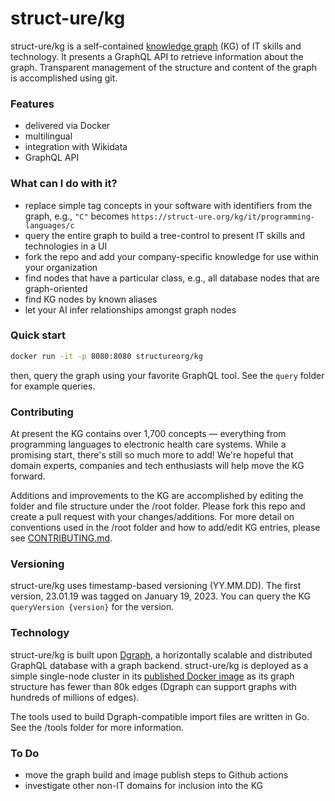 # struct-ure/kg

struct-ure/kg is a self-contained [knowledge graph](https://en.wikipedia.org/wiki/Knowledge_graph) (KG) of IT skills and technology. It presents a GraphQL API to retrieve information about the graph. Transparent management of the structure and content of the graph is accomplished using git.

### Features

* delivered via Docker
* multilingual
* integration with Wikidata
* GraphQL API

### What can I do with it?

* replace simple tag concepts in your software with identifiers from the graph, e.g., `"C"` becomes `https://struct-ure.org/kg/it/programming-languages/c`
* query the entire graph to build a tree-control to present IT skills and technologies in a UI
* fork the repo and add your company-specific knowledge for use within your organization
* find nodes that have a particular class, e.g., all database nodes that are graph-oriented
* find KG nodes by known aliases
* let your AI infer relationships amongst graph nodes

### Quick start

```sh
docker run -it -p 8080:8080 structureorg/kg
```

then, query the graph using your favorite GraphQL tool. See the `query` folder for example queries.

### Contributing
At present the KG contains over 1,700 concepts — everything from programming languages to electronic health care systems. While a promising start, there's still so much more to add! We're hopeful that domain experts, companies and tech enthusiasts will help move the KG forward.

Additions and improvements to the KG are accomplished by editing the folder and file structure under the /root folder. Please fork this repo and create a pull request with your changes/additions. For more detail on conventions used in the /root folder and how to add/edit KG entries, please see [CONTRIBUTING.md](CONTRIBUTING.md).

### Versioning
struct-ure/kg uses timestamp-based versioning (YY.MM.DD). The first version, 23.01.19 was tagged on January 19, 2023. You can query the KG `queryVersion {version}` for the version.

### Technology
struct-ure/kg is built upon [Dgraph](https://github.com/draph-io/dgraph), a horizontally scalable and distributed GraphQL database with a graph backend. struct-ure/kg is deployed as a simple single-node cluster in its [published Docker image](https://hub.docker.com/r/structureorg/kg/tags) as its graph structure has fewer than 80k edges (Dgraph can support graphs with hundreds of millions of edges).

The tools used to build Dgraph-compatible import files are written in Go. See the /tools folder for more information.

### To Do
* move the graph build and image publish steps to Github actions
* investigate other non-IT domains for inclusion into the KG